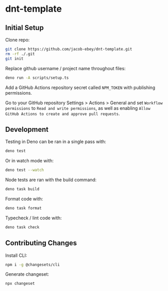 # dnt-template

## Initial Setup

Clone repo:

```sh
git clone https://github.com/jacob-ebey/dnt-template.git
rm -rf ./.git
git init
```

Replace github username / project name throughout files:

```sh
deno run -A scripts/setup.ts
```

Add a GitHub Actions repository secret called `NPM_TOKEN` with publishing permissions.

Go to your GitHub repository Settings > Actions > General and set `Workflow permissions` to `Read and write permissions`, as well as enabling `Allow GitHub Actions to create and approve pull requests`.

## Development

Testing in Deno can be ran in a single pass with:

```sh
deno test
```

Or in watch mode with:

```sh
deno test --watch
```

Node tests are ran with the build command:

```sh
deno task build
```

Format code with:

```sh
deno task format
```

Typecheck / lint code with:

```sh
deno task check
```

## Contributing Changes

Install CLI:

```sh
npm i -g @changesets/cli
```

Generate changeset:

```sh
npx changeset
```
